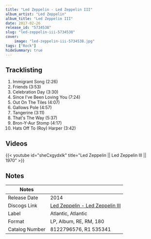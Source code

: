 ```yaml
---
title: "Led Zeppelin - Led Zeppelin III"
album_artist: "Led Zeppelin"
album_title: "Led Zeppelin III"
date: 2017-02-26
release_id: "5734538"
slug: "led-zeppelin-iii-5734538"
cover:
    image: "led-zeppelin-iii-5734538.jpg"
tags: ["Rock"]
hideSummary: true
---
```


## Tracklisting
1. Immigrant Song (2:26)
2. Friends (3:53)
3. Celebration Day (3:30)
4. Since I've Been Loving You (7:24)
5. Out On The Tiles (4:07)
6. Gallows Pole (4:57)
7. Tangerine (3:11)
8. That's The Way (5:37)
9. Bron-Y-Aur Stomp (4:17)
10. Hats Off To (Roy) Harper (3:42)

## Videos
{{< youtube id="sheCxgydxlk" title="Led Zeppelin ||    Led Zeppelin III    || 1970" >}}

## Notes

| Notes          |             |
| ---------------| ----------- |
| Release Date   | 2014 |
| Discogs Link   | [Led Zeppelin - Led Zeppelin III](https://www.discogs.com/release/5734538) |
| Label          | Atlantic, Atlantic |
| Format         | LP, Album, RE, RM, 180 |
| Catalog Number | 8122796576, R1 535341 |

